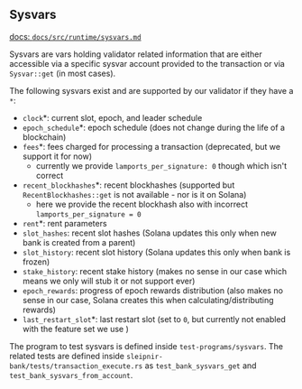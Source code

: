 ## Sysvars

[docs: `docs/src/runtime/sysvars.md`](https://docs.solanalabs.com/runtime/sysvars)

Sysvars are vars holding validator related information that are either accessible via a
specific sysvar account provided to the transaction or via `Sysvar::get` (in most cases).

The following sysvars exist and are supported by our validator if they have a `*`:

- `clock`*: current slot, epoch, and leader schedule
- `epoch_schedule`*: epoch schedule (does not change during the life of a blockchain)
- `fees`*: fees charged for processing a transaction (deprecated, but we support it for now)
  - currently we provide `lamports_per_signature: 0` though which isn't correct
- `recent_blockhashes`*: recent blockhashes (supported but `RecentBlockhashes::get` is not available - nor is it on Solana)
  - here we provide the recent blockhash also with incorrect `lamports_per_signature = 0`
- `rent`*: rent parameters
- `slot_hashes`: recent slot hashes (Solana updates this only when new bank is created from a parent)
- `slot_history`: recent slot history (Solana updates this only when bank is frozen)
- `stake_history`: recent stake history (makes no sense in our case which means we only will stub it or not support ever)
- `epoch_rewards`: progress of epoch rewards distribution (also makes no sense in our case, Solana creates this when calculating/distributing rewards)
- `last_restart_slot`*: last restart slot (set to `0`, but currently not enabled with the feature set we use )

The program to test sysvars is defined inside `test-programs/sysvars`.
The related tests are defined inside `sleipnir-bank/tests/transaction_execute.rs` as
`test_bank_sysvars_get` and `test_bank_sysvars_from_account`.
